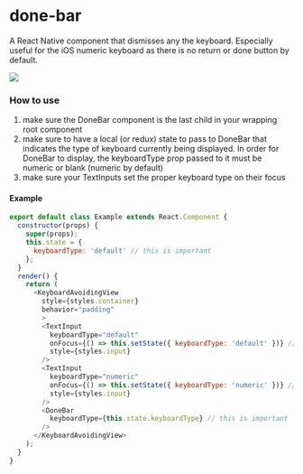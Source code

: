 # done-bar
A React Native component that dismisses any the keyboard.  Especially useful for the iOS numeric keyboard as there is no return or done button by default.

![](https://media.giphy.com/media/l0MYsBvyAwkfATeBG/giphy.gif)

### How to use
1. make sure the DoneBar component is the last child in your wrapping root component
2. make sure to have a local (or redux) state to pass to DoneBar that indicates the type of keyboard currently being displayed.  In order for DoneBar to display, the keyboardType prop passed to it must be numeric or blank (numeric by default)
3. make sure your TextInputs set the proper keyboard type on their focus

#### Example
```javascript
export default class Example extends React.Component {
  constructor(props) {
    super(props);
    this.state = {
      keyboardType: 'default' // this is important
    };
  }
  render() {
    return (
      <KeyboardAvoidingView
        style={styles.container}
        behavior="padding"
        >
        <TextInput
          keyboardType="default"
          onFocus={() => this.setState({ keyboardType: 'default' })} // these are important
          style={styles.input}
        />
        <TextInput
          keyboardType="numeric"
          onFocus={() => this.setState({ keyboardType: 'numeric' })} // these are important
          style={styles.input}
        />
        <DoneBar
          keyboardType={this.state.keyboardType} // this is important
        />
      </KeyboardAvoidingView>
    );
  }
}
```
